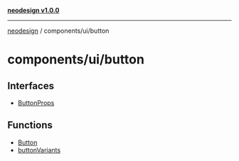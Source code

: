 [**neodesign v1.0.0**](../../../README.md)

***

[neodesign](../../../modules.md) / components/ui/button

# components/ui/button

## Interfaces

- [ButtonProps](interfaces/ButtonProps.md)

## Functions

- [Button](functions/Button.md)
- [buttonVariants](functions/buttonVariants.md)
